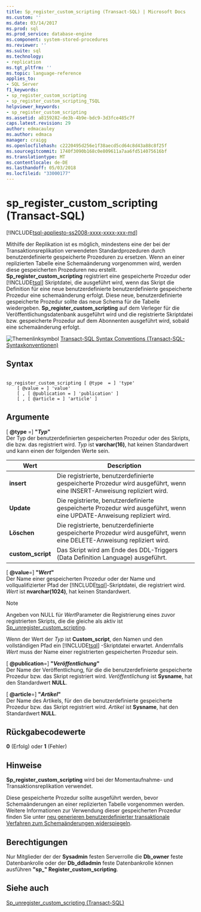 ```yaml
---
title: Sp_register_custom_scripting (Transact-SQL) | Microsoft Docs
ms.custom: ''
ms.date: 03/14/2017
ms.prod: sql
ms.prod_service: database-engine
ms.component: system-stored-procedures
ms.reviewer: ''
ms.suite: sql
ms.technology:
- replication
ms.tgt_pltfrm: ''
ms.topic: language-reference
applies_to:
- SQL Server
f1_keywords:
- sp_register_custom_scripting
- sp_register_custom_scripting_TSQL
helpviewer_keywords:
- sp_register_custom_scripting
ms.assetid: a8159282-de3b-4b9e-bdc9-3d3fce485c7f
caps.latest.revision: 29
author: edmacauley
ms.author: edmaca
manager: craigg
ms.openlocfilehash: c2220495d256e1f38aecd5cd64c8d43a88c8f25f
ms.sourcegitcommit: 1740f3090b168c0e809611a7aa6fd514075616bf
ms.translationtype: MT
ms.contentlocale: de-DE
ms.lasthandoff: 05/03/2018
ms.locfileid: "33000177"
---
```

# <a name="spregistercustomscripting-transact-sql"></a>sp_register_custom_scripting (Transact-SQL)
[!INCLUDE[tsql-appliesto-ss2008-xxxx-xxxx-xxx-md](../../includes/tsql-appliesto-ss2008-xxxx-xxxx-xxx-md.md)]

  Mithilfe der Replikation ist es möglich, mindestens eine der bei der Transaktionsreplikation verwendeten Standardprozeduren durch benutzerdefinierte gespeicherte Prozeduren zu ersetzen. Wenn an einer replizierten Tabelle eine Schemaänderung vorgenommen wird, werden diese gespeicherten Prozeduren neu erstellt. **Sp_register_custom_scripting** registriert eine gespeicherte Prozedur oder [!INCLUDE[tsql](../../includes/tsql-md.md)] Skriptdatei, die ausgeführt wird, wenn das Skript die Definition für eine neue benutzerdefinierte benutzerdefinierte gespeicherte Prozedur eine schemaänderung erfolgt. Diese neue, benutzerdefinierte gespeicherte Prozedur sollte das neue Schema für die Tabelle wiedergeben. **Sp_register_custom_scripting** auf dem Verleger für die Veröffentlichungsdatenbank ausgeführt wird und die registrierte Skriptdatei bzw. gespeicherte Prozedur auf dem Abonnenten ausgeführt wird, sobald eine schemaänderung erfolgt.  
  
 ![Themenlinksymbol](../../database-engine/configure-windows/media/topic-link.gif "Topic link icon") [Transact-SQL Syntax Conventions (Transact-SQL-Syntaxkonventionen)](../../t-sql/language-elements/transact-sql-syntax-conventions-transact-sql.md)  
  
## <a name="syntax"></a>Syntax  
  
```  
  
sp_register_custom_scripting [ @type  = ] 'type'  
    [ @value = ] 'value'   
    [ , [ @publication = ] 'publication' ]  
    [ , [ @article = ] 'article' ]  
```  
  
## <a name="arguments"></a>Argumente  
 [ **@type** =] **"***Typ***"**  
 Der Typ der benutzerdefinierten gespeicherten Prozedur oder des Skripts, die bzw. das registriert wird. *Typ* ist **varchar(16)**, hat keinen Standardwert und kann einen der folgenden Werte sein.  
  
|Wert|Description|  
|-----------|-----------------|  
|**insert**|Die registrierte, benutzerdefinierte gespeicherte Prozedur wird ausgeführt, wenn eine INSERT-Anweisung repliziert wird.|  
|**Update**|Die registrierte, benutzerdefinierte gespeicherte Prozedur wird ausgeführt, wenn eine UPDATE-Anweisung repliziert wird.|  
|**Löschen**|Die registrierte, benutzerdefinierte gespeicherte Prozedur wird ausgeführt, wenn eine DELETE-Anweisung repliziert wird.|  
|**custom_script**|Das Skript wird am Ende des DDL-Triggers (Data Definition Language) ausgeführt.|  
  
 [ **@value**=] **"***Wert***"**  
 Der Name einer gespeicherten Prozedur oder der Name und vollqualifizierter Pfad der [!INCLUDE[tsql](../../includes/tsql-md.md)]-Skriptdatei, die registriert wird. *Wert* ist **nvarchar(1024)**, hat keinen Standardwert.  
  
> [!NOTE]  
>  Angeben von NULL für *Wert*Parameter die Registrierung eines zuvor registrierten Skripts, die die gleiche als aktiv ist [Sp_unregister_custom_scripting](../../relational-databases/system-stored-procedures/sp-unregister-custom-scripting-transact-sql.md).  
  
 Wenn der Wert der *Typ* ist **Custom_script**, den Namen und den vollständigen Pfad ein [!INCLUDE[tsql](../../includes/tsql-md.md)] -Skriptdatei erwartet. Andernfalls *Wert* muss der Name einer registrierten gespeicherten Prozedur sein.  
  
 [ **@publication**=] **"***Veröffentlichung***"**  
 Der Name der Veröffentlichung, für die die benutzerdefinierte gespeicherte Prozedur bzw. das Skript registriert wird. *Veröffentlichung* ist **Sysname**, hat den Standardwert **NULL**.  
  
 [ **@article**=] **"***Artikel***"**  
 Der Name des Artikels, für den die benutzerdefinierte gespeicherte Prozedur bzw. das Skript registriert wird. *Artikel* ist **Sysname**, hat den Standardwert **NULL**.  
  
## <a name="return-code-values"></a>Rückgabecodewerte  
 **0** (Erfolg) oder **1** (Fehler)  
  
## <a name="remarks"></a>Hinweise  
 **Sp_register_custom_scripting** wird bei der Momentaufnahme- und Transaktionsreplikation verwendet.  
  
 Diese gespeicherte Prozedur sollte ausgeführt werden, bevor Schemaänderungen an einer replizierten Tabelle vorgenommen werden. Weitere Informationen zur Verwendung dieser gespeicherten Prozedur finden Sie unter [neu generieren benutzerdefinierter transaktionale Verfahren zum Schemaänderungen widerspiegeln](../../relational-databases/replication/transactional/transactional-articles-regenerate-to-reflect-schema-changes.md).  
  
## <a name="permissions"></a>Berechtigungen  
 Nur Mitglieder der der **Sysadmin** festen Serverrolle die **Db_owner** feste Datenbankrolle oder der **Db_ddladmin** feste Datenbankrolle können ausführen **"sp_" Register_custom_scripting**.  
  
## <a name="see-also"></a>Siehe auch  
 [Sp_unregister_custom_scripting &#40;Transact-SQL&#41;](../../relational-databases/system-stored-procedures/sp-unregister-custom-scripting-transact-sql.md)  
  
  
